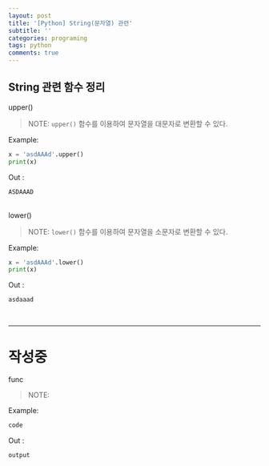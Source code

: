 ```yaml
---
layout: post
title: '[Python] String(문자열) 관련'
subtitle: ''
categories: programing
tags: python
comments: true
---
```


## String 관련 함수 정리

<div class="code-title">
    upper()
</div>

> NOTE: `upper()` 함수를 이용하여 문자열을 대문자로 변환할 수 있다.

Example:
```python
x = 'asdAAAd'.upper()
print(x)
```
Out :
```
ASDAAAD
```
<br>

<div class="code-title">
    lower()
</div>

> NOTE: `lower()` 함수를 이용하여 문자열을 소문자로 변환할 수 있다.

Example:
```python
x = 'asdAAAd'.lower()
print(x)
```
Out :
```
asdaaad
```
<br>

---
# 작성중
<div class="code-title">
    func
</div>

> NOTE: 

Example:
```python
code
```
Out :
```
output
```
<br>
